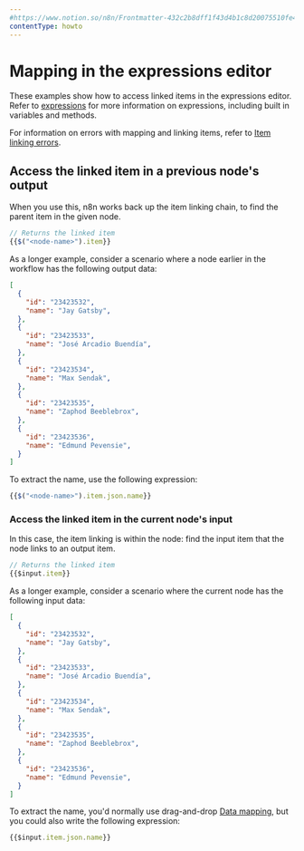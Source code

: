 ```yaml
---
#https://www.notion.so/n8n/Frontmatter-432c2b8dff1f43d4b1c8d20075510fe4
contentType: howto
---
```


# Mapping in the expressions editor

These examples show how to access linked items in the expressions editor. Refer to [expressions](/code/expressions.md) for more information on expressions, including built in variables and methods.

For information on errors with mapping and linking items, refer to [Item linking errors](/data/data-mapping/data-item-linking/item-linking-errors.md).

## Access the linked item in a previous node's output

When you use this, n8n works back up the item linking chain, to find the parent item in the given node.

```js
// Returns the linked item
{{$("<node-name>").item}}
```

As a longer example, consider a scenario where a node earlier in the workflow has the following output data:

```json
[
  {
    "id": "23423532",
    "name": "Jay Gatsby",
  },
  {
    "id": "23423533",
    "name": "José Arcadio Buendía",
  },
  {
    "id": "23423534",
    "name": "Max Sendak",
  },
  {
    "id": "23423535",
    "name": "Zaphod Beeblebrox",
  },
  {
    "id": "23423536",
    "name": "Edmund Pevensie",
  }
]
```

To extract the name, use the following expression:

```js
{{$("<node-name>").item.json.name}}
```


### Access the linked item in the current node's input

In this case, the item linking is within the node: find the input item that the node links to an output item.

```js
// Returns the linked item
{{$input.item}}
```

As a longer example, consider a scenario where the current node has the following input data:

```json
[
  {
    "id": "23423532",
    "name": "Jay Gatsby",
  },
  {
    "id": "23423533",
    "name": "José Arcadio Buendía",
  },
  {
    "id": "23423534",
    "name": "Max Sendak",
  },
  {
    "id": "23423535",
    "name": "Zaphod Beeblebrox",
  },
  {
    "id": "23423536",
    "name": "Edmund Pevensie",
  }
]
```

To extract the name, you'd normally use drag-and-drop [Data mapping](/data/data-mapping/index.md), but you could also write the following expression:

```js
{{$input.item.json.name}}
```
